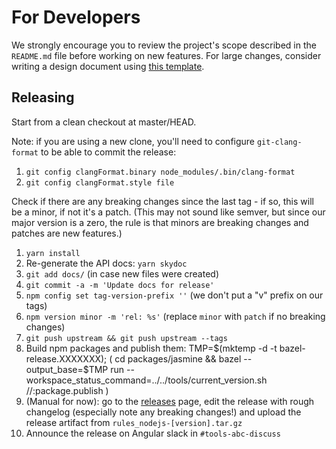 # For Developers

We strongly encourage you to review the project's scope described in the `README.md` file before working on new features. For large changes, consider writing a design document using [this template](https://goo.gl/YCQttR).

## Releasing

Start from a clean checkout at master/HEAD.

Note: if you are using a new clone, you'll need to configure `git-clang-format` to be able to commit the release:

1. `git config clangFormat.binary node_modules/.bin/clang-format`
1. `git config clangFormat.style file`

Check if there are any breaking changes since the last tag - if so, this will be a minor, if not it's a patch.
(This may not sound like semver, but since our major version is a zero, the rule is that minors are breaking changes and patches are new features.)

1. `yarn install`
1. Re-generate the API docs: `yarn skydoc`
1. `git add docs/` (in case new files were created)
1. `git commit -a -m 'Update docs for release'`
1. `npm config set tag-version-prefix ''` (we don't put a "v" prefix on our tags)
1. `npm version minor -m 'rel: %s'` (replace `minor` with `patch` if no breaking changes)
1. `git push upstream && git push upstream --tags`
1. Build npm packages and publish them: TMP=$(mktemp -d -t bazel-release.XXXXXXX); ( cd packages/jasmine && bazel --output_base=$TMP run  --workspace_status_command=../../tools/current_version.sh //:package.publish )
1. (Manual for now): go to the [releases] page, edit the release with rough changelog (especially note any breaking changes!) and upload the release artifact from `rules_nodejs-[version].tar.gz` 
1. Announce the release on Angular slack in `#tools-abc-discuss`

[releases]: https://github.com/bazelbuild/rules_nodejs/releases
